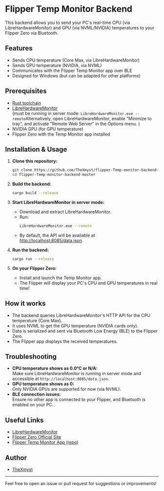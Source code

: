 # Flipper Temp Monitor Backend

This backend allows you to send your PC's real-time CPU (via LibreHardwareMonitor) and GPU (via NVML/NVIDIA) temperatures to your Flipper Zero via Bluetooth.

## Features

- Sends CPU temperature (Core Max, via LibreHardwareMonitor)
- Sends GPU temperature (NVIDIA, via NVML)
- Communicates with the Flipper Temp Monitor app over BLE
- Designed for Windows (but can be adapted for other platforms)

## Prerequisites

- [Rust toolchain](https://www.rust-lang.org/tools/install)
- [LibreHardwareMonitor](https://github.com/LibreHardwareMonitor/LibreHardwareMonitor/releases)  
  (must be running in server mode: `LibreHardwareMonitor.exe --remote`Alternatively, open LibreHardwareMonitor, enable "Minimize to tray", and activate "Remote Web Server" in the Options menu. )
- NVIDIA GPU (for GPU temperature)
- Flipper Zero with the Temp Monitor app installed

## Installation & Usage

1. **Clone this repository:**
   ```sh
   git clone https://github.com/TheXmyst/flipper-Temp-monitor-backend-master.git
   cd flipper-Temp-monitor-backend-master
   ```

2. **Build the backend:**
   ```sh
   cargo build --release
   ```

3. **Start LibreHardwareMonitor in server mode:**
   - Download and extract LibreHardwareMonitor.
   - Run:
     ```sh
     LibreHardwareMonitor.exe --remote
     ```
   - By default, the API will be available at [http://localhost:8085/data.json](http://localhost:8085/data.json).

4. **Run the backend:**
   ```sh
   cargo run --release
   ```

5. **On your Flipper Zero:**
   - Install and launch the Temp Monitor app.
   - The Flipper will display your PC's CPU and GPU temperatures in real time!

## How it works

- The backend queries LibreHardwareMonitor's HTTP API for the CPU temperature (Core Max).
- It uses NVML to get the GPU temperature (NVIDIA cards only).
- Data is serialized and sent via Bluetooth Low Energy (BLE) to the Flipper Zero.
- The Flipper app displays the received temperatures.

## Troubleshooting

- **CPU temperature shows as 0.0°C or N/A:**  
  Make sure LibreHardwareMonitor is running in server mode and accessible at `http://localhost:8085/data.json`.
- **GPU temperature shows as 0:**  
  Only NVIDIA GPUs are supported for now (via NVML).
- **BLE connection issues:**  
  Ensure no other app is connected to your Flipper, and Bluetooth is enabled on your PC.

## Useful Links

- [LibreHardwareMonitor](https://github.com/LibreHardwareMonitor/LibreHardwareMonitor)
- [Flipper Zero Official Site](https://flipperzero.one/)
- [Flipper Temp Monitor App (repo)](link_to_your_flipper_app_repo)

## Author

- [TheXmyst](https://github.com/TheXmyst)

---

Feel free to open an issue or pull request for suggestions or improvements!
